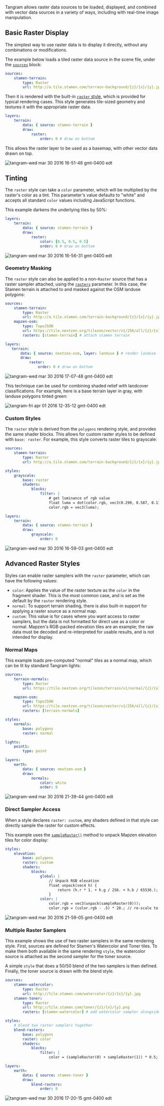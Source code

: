 Tangram allows raster data sources to be loaded, displayed, and combined with vector data sources in a variety of ways, including with real-time image manipulation.

## Basic Raster Display

The simplest way to use raster data is to display it directly, without any combinations or modifications.

The example below loads a tiled raster data source in the scene file, under the [`sources`](sources.md) block:

```yaml
sources:
    stamen-terrain:
        type: Raster
        url: http://a.tile.stamen.com/terrain-background/{z}/{x}/{y}.jpg
```

Then it is rendered with the built-in [`raster` style](styles.md#raster), which is provided for typical rendering cases. This style generates tile-sized geometry and textures it with the appropriate raster data.

```yaml
layers:
    terrain:
        data: { source: stamen-terrain }
        draw:
            raster:
                order: 0 # draw on bottom
```

This allows the raster layer to be used as a basemap, with other vector data drawn on top.

![tangram-wed mar 30 2016 16-51-48 gmt-0400 edt](https://cloud.githubusercontent.com/assets/16733/14157176/e57c96dc-f697-11e5-9c6d-c1a47f8e4d1d.png)

## Tinting

The `raster` style can take a `color` parameter, which will be multiplied by the raster's color as a tint. This parameter's value defaults to "white" and accepts all standard `color` values including JavaScript functions.

This example darkens the underlying tiles by 50%:

```yaml
layers:
    terrain:
        data: { source: stamen-terrain }
        draw:
            raster:
                color: [0.5, 0.5, 0.5]
                order: 0 # draw on bottom
```

![tangram-wed mar 30 2016 16-56-31 gmt-0400 edt](https://cloud.githubusercontent.com/assets/16733/14157295/64e6683a-f698-11e5-9171-75adc131243f.png)

### Geometry Masking

The `raster` style can also be applied to a non-`Raster` source that has a raster sampler attached, using the [`rasters`](sources.md#rasters) parameter. In this case, the Stamen terrain is attached to and masked against the OSM landuse polygons:

```yaml
sources:
    stamen-terrain:
        type: Raster
        url: http://a.tile.stamen.com/terrain-background/{z}/{x}/{y}.jpg
    mapzen-osm:
        type: TopoJSON
        url: https://tile.nextzen.org/tilezen/vector/v1/256/all/{z}/{x}/{y}.topojson
        rasters: [stamen-terrain] # attach stamen terrain

layers:
   terrain:
       data: { source: nextzen-osm, layer: landuse } # render landuse layer from vector data source
       draw:
           raster:
               order: 0 # draw on bottom
```

![tangram-wed mar 30 2016 17-07-48 gmt-0400 edt](https://cloud.githubusercontent.com/assets/16733/14157713/52108590-f69a-11e5-8553-361a7893e257.png)

This technique can be used for combining shaded relief with landcover classifications. For example, here is a base terrain layer in gray, with landuse polygons tinted green:

![tangram-fri apr 01 2016 12-35-12 gmt-0400 edt](https://cloud.githubusercontent.com/assets/16733/14213503/4b24aa5a-f806-11e5-8bbc-ba3d61f33bed.png)

### Custom Styles

The `raster` style is derived from the `polygons` rendering style, and provides the same shader blocks. This allows for custom raster styles to be defined with `base: raster`. For example, this style converts raster tiles to grayscale:

```yaml
sources:
    stamen-terrain:
        type: Raster
        url: http://a.tile.stamen.com/terrain-background/{z}/{x}/{y}.jpg

styles:
    grayscale:
        base: raster
        shaders:
            blocks:
                filter: |
                    # get luminance of rgb value
                    float luma = dot(color.rgb, vec3(0.299, 0.587, 0.114));
                    color.rgb = vec3(luma);

layers:
    terrain:
        data: { source: stamen-terrain }
        draw:
            grayscale:
                order: 0
```



![tangram-wed mar 30 2016 16-59-03 gmt-0400 edt](https://cloud.githubusercontent.com/assets/16733/14157381/b90ec916-f698-11e5-8697-5e99a66faf23.png)

## Advanced Raster Styles

Styles can enable raster samplers with the `raster` parameter, which can have the following values:

- `color`: Applies the value of the raster texture as the `color` in the fragment shader. This is the most common case, and is set as the default by the `raster` rendering style.
- `normal`: To support terrain shading, there is also built-in support for applying a raster source as a normal map.
- `custom`: This value is for cases where you want access to raster samplers, but the data is not formatted for direct use as a color or normal. Mapzen's RGB-packed elevation tiles are an example; the raw data must be decoded and re-interpreted for usable results, and is not intended for display.

### Normal Maps

This example loads pre-computed "normal" tiles as a normal map, which can be lit by standard Tangram lights:

```yaml
sources:
    terrain-normals:
        type: Raster
        url: https://tile.nextzen.org/tilezen/terrain/v1/normal/{z}/{x}/{y}.png

    mapzen-osm:
        type: TopoJSON
        url: https://tile.nextzen.org/tilezen/vector/v1/256/all/{z}/{x}/{y}.topojson
        rasters: [terrain-normals]

styles:
    normals:
        base: polygons
        raster: normal

lights:
    point1:
        type: point

layers:
    earth:
        data: { source: nextzen-osm }
        draw:
            normals:
                color: white
                order: 0
```

![tangram-wed mar 30 2016 21-39-44 gmt-0400 edt](https://cloud.githubusercontent.com/assets/16733/14163150/7bff64d6-f6c0-11e5-9c22-555d8075b8dd.png)

### Direct Sampler Access

When a style declares `raster: custom`, any shaders defined in that style can directly sample the raster for custom effects.

This example uses the [`sampleRaster()`](styles.md#raster) method to unpack Mapzen elevation tiles for color display:

```yaml
styles:
    elevation:
        base: polygons
        raster: custom
        shaders:
            blocks:
                global: |
                    // Unpack RGB elevation
                    float unpack(vec4 h) {
                        return (h.r * 1. + h.g / 256. + h.b / 65536.);
                    }
                color: |
                    color.rgb = vec3(unpack(sampleRaster(0)));
                    color.rgb = (color.rgb - .5) * 20.; // re-scale to a visible range for contrast
```

![tangram-wed mar 30 2016 21-59-05 gmt-0400 edt](https://cloud.githubusercontent.com/assets/16733/14163364/a9429a10-f6c2-11e5-81c7-c0561e5919be.png)

### Multiple Raster Samplers

This example shows the use of two raster samplers in the same rendering style. First, sources are defined for Stamen's Watercolor and Toner tiles. To make them both available in the same rendering `style`, the watercolor source is attached as the second sampler for the toner source.

A simple `style` that does a 50/50 blend of the two samplers is then defined. Finally, the toner source is drawn with the blend style.

```yaml
sources:
    stamen-watercolor:
        type: Raster
        url: http://tile.stamen.com/watercolor/{z}/{x}/{y}.jpg
    stamen-toner:
        type: Raster
        url: http://tile.stamen.com/toner/{z}/{x}/{y}.png
        rasters: [stamen-watercolor] # add watercolor sampler alongside toner

styles:
    # blend two raster samplers together
    blend-rasters:
        base: polygons
        raster: color
        shaders:
            blocks:
                filter: |
                    color = (sampleRaster(0) + sampleRaster(1)) * 0.5;

layers:
    earth:
        data: { source: stamen-toner }
        draw:
            blend-rasters:
                order: 0
```

![tangram-wed mar 30 2016 17-20-15 gmt-0400 edt](https://cloud.githubusercontent.com/assets/16733/14158040/074abc0e-f69c-11e5-9cc5-a2852f24b46d.png)
